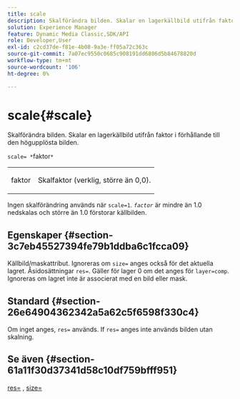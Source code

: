 ```yaml
---
title: scale
description: Skalförändra bilden. Skalar en lagerkällbild utifrån faktor i förhållande till den högupplösta bilden.
solution: Experience Manager
feature: Dynamic Media Classic,SDK/API
role: Developer,User
exl-id: c2cd37de-f81e-4b08-9a3e-ff05a72c363c
source-git-commit: 7a07ec9550c0685c908191dd6806d5b84678820d
workflow-type: tm+mt
source-wordcount: '106'
ht-degree: 0%

---
```


# scale{#scale}

Skalförändra bilden. Skalar en lagerkällbild utifrån faktor i förhållande till den högupplösta bilden.

`scale= *`faktor`*`

<table id="simpletable_AC596A87494A4213A7D1C76612E8F2FD"> 
 <tr class="strow"> 
  <td class="stentry"> <p><span class="varname"> faktor</span> </p> </td> 
  <td class="stentry"> <p>Skalfaktor (verklig, större än 0,0). </p></td> 
 </tr> 
</table>

Ingen skalförändring används när `scale=1`. *`factor`* är mindre än 1.0 nedskalas och större än 1.0 förstorar källbilden.

## Egenskaper {#section-3c7eb45527394fe79b1ddba6c1fcca09}

Källbild/maskattribut. Ignoreras om `size=` anges också för det aktuella lagret. Åsidosättningar `res=`. Gäller för lager 0 om det anges för `layer=comp`. Ignoreras om lagret inte är associerat med en bild eller mask.

## Standard {#section-26e64904362342a5a62c5f6598f330c4}

Om inget anges, `res=` används. If `res=` anges inte används bilden utan skalning.

## Se även {#section-61a11f30d37341d58c10df759bfff951}

[res=](../../../../../is-api/http-ref/image-serving-api-ref/c-http-protocol-reference/c-command-reference/r-res.md#reference-3d6fe416801148dea0f786f2b5169e55) , [size=](../../../../../is-api/http-ref/image-serving-api-ref/c-http-protocol-reference/c-data-types/r-size.md#reference-04d383f32c7b4003bed9978cb854747b)
